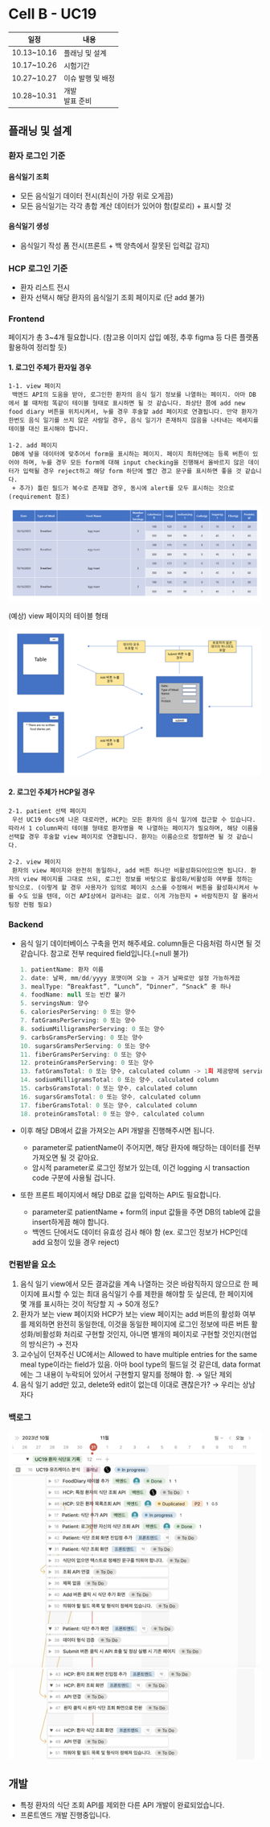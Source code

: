 # Cell B - UC19

| 일정        | 내용                 |
| ----------- | -------------------- |
| 10.13~10.16 | 플래닝 및 설계       |
| 10.17~10.26 | 시험기간             |
| 10.27~10.27 | 이슈 발행 및 배정    |
| 10.28~10.31 | 개발 <br/> 발표 준비 |

## 플래닝 및 설계

### 환자 로그인 기준

#### 음식일기 조회

- 모든 음식일기 데이터 전시(최신이 가장 위로 오게끔)
- 모든 음식일기는 각각 총합 계산 데이터가 있어야 함(칼로리) + 표시할 것

#### 음식일기 생성

- 음식일기 작성 폼 전시(프론트 + 백 양측에서 잘못된 입력값 감지)

### HCP 로그인 기준

- 환자 리스트 전시
- 환자 선택시 해당 환자의 음식일기 조회 페이지로 (단 add 불가)

### Frontend

페이지가 총 3~4개 필요합니다. (참고용 이미지 삽입 예정, 추후 figma 등 다른 플랫폼 활용하여 정리할 듯)

#### 1. 로그인 주체가 환자일 경우

```text
1-1. view 페이지
 백엔드 API의 도움을 받아, 로그인한 환자의 음식 일기 정보를 나열하는 페이지. 아마 DB에서 볼 때처럼 똑같이 테이블 형태로 표시하면 될 것 같습니다. 좌상단 쯤에 add new food diary 버튼을 위치시켜서, 누를 경우 후술할 add 페이지로 연결됩니다. 만약 환자가 한번도 음식 일기를 쓰지 않은 사람일 경우, 음식 일기가 존재하지 않음을 나타내는 메세지를 테이블 대신 표시해야 합니다.

1-2. add 페이지
 DB에 넣을 데이터에 맞추어서 form을 표시하는 페이지. 페이지 최하단에는 등록 버튼이 있어야 하며, 누를 경우 모든 form에 대해 input checking을 진행해서 올바르지 않은 데이터가 입력될 경우 reject하고 해당 form 하단에 빨간 경고 문구를 표시하면 좋을 것 같습니다.
 + 추가) 틀린 필드가 복수로 존재할 경우, 동시에 alert를 모두 표시하는 것으로(requirement 참조)
```

![(예상) view 페이지의 테이블 형태](resources/cell-b-example-1.png)

(예상) view 페이지의 테이블 형태

![Alt text](resources/cell-b-example-2.png)

#### 2. 로그인 주체가 HCP일 경우

```text
2-1. patient 선택 페이지
 우선 UC19 docs에 나온 대로라면, HCP는 모든 환자의 음식 일기에 접근할 수 있습니다. 따라서 1 column짜리 테이블 형태로 환자명을 쭉 나열하는 페이지가 필요하며, 해당 이름을 선택할 경우 후술할 view 페이지로 연결됩니다. 환자는 이름순으로 정렬하면 될 것 같습니다.

2-2. view 페이지
 환자의 view 페이지와 완전히 동일하나, add 버튼 하나만 비활성화되어있으면 됩니다. 환자의 view 페이지를 그대로 쓰되, 로그인 정보를 바탕으로 활성화/비활성화 여부를 정하는 방식으로. (이렇게 할 경우 사용자가 임의로 페이지 소스를 수정해서 버튼을 활성화시켜서 누를 수도 있을 텐데, 이건 API상에서 걸러내는 걸로. 이게 가능한지 + 바람직한지 잘 몰라서 팀장 컨펌 필요)
```

### Backend

- 음식 일기 데이터베이스 구축을 먼저 해주세요. column들은 다음처럼 하시면 될 것 같습니다. 참고로 전부 required field입니다.(=null 불가)

    ```jsx
    1. patientName: 환자 이름
    2. date: 날짜, mm/dd/yyyy 포맷이며 오늘 + 과거 날짜로만 설정 가능하게끔
    3. mealType: “Breakfast”, “Lunch”, “Dinner”, “Snack” 중 하나
    4. foodName: null 또는 빈칸 불가
    5. servingsNum: 양수
    6. caloriesPerServing: 0 또는 양수
    7. fatGramsPerServing: 0 또는 양수
    8. sodiumMilligramsPerServing: 0 또는 양수
    9. carbsGramsPerServing: 0 또는 양수
    10. sugarsGramsPerServing: 0 또는 양수
    11. fiberGramsPerServing: 0 또는 양수
    12. proteinGramsPerServing: 0 또는 양수
    13. fatGramsTotal: 0 또는 양수, calculated column -> 1회 제공량에 servingsNum을 곱한 값, 이하 전부 동일
    14. sodiumMilligramsTotal: 0 또는 양수, calculated column
    15. carbsGramsTotal: 0 또는 양수, calculated column
    16. sugarsGramsTotal: 0 또는 양수, calculated column
    17. fiberGramsTotal: 0 또는 양수, calculated column
    18. proteinGramsTotal: 0 또는 양수, calculated column
    ```

- 이후 해당 DB에서 값을 가져오는 API 개발을 진행해주시면 됩니다.
  - parameter로 patientName이 주어지면, 해당 환자에 해당하는 데이터를 전부 가져오면 될 것 같아요.
  - 암시적 parameter로 로그인 정보가 있는데, 이건 logging 시 transaction code 구분에 사용될 겁니다.
- 또한 프론트 페이지에서 해당 DB로 값을 입력하는 API도 필요합니다.
  - parameter로 patientName + form의 input 값들을 주면 DB의 table에 값을 insert하게끔 해야 합니다.
  - 백엔드 단에서도 데이터 유효성 검사 해야 함 (ex. 로그인 정보가 HCP인데 add 요청이 있을 경우 reject)

### 컨펌받을 요소

1. 음식 일기 view에서 모든 결과값을 계속 나열하는 것은 바람직하지 않으므로 한 페이지에 표시할 수 있는 최대 음식일기 수를 제한을 해야할 듯 싶은데, 한 페이지에 몇 개를 표시하는 것이 적당할 지 → 50개 정도?
2. 환자가 보는 view 페이지와 HCP가 보는 view 페이지는 add 버튼의 활성화 여부를 제외하면 완전히 동일한데, 이것을 동일한 페이지에 로그인 정보에 따른 버튼 활성화/비활성화 처리로 구현할 것인지, 아니면 별개의 페이지로 구현할 것인지(현업의 방식은?) → 전자
3. 교수님이 던져주신 UC에서는 Allowed to have multiple entries for the same meal type이라는 field가 있음. 아마 bool type의 필드일 것 같은데, data format에는 그 내용이 누락되어 있어서 구현할지 말지를 정해야 함. → 일단 제외
4. 음식 일기 add만 있고, delete와 edit이 없는데 이대로 괜찮은가? → 우리는 상남자다

### 백로그

![cell-b-backlog-1](resources/cell-b-backlog-1.png)
![cell-b-backlog-2](resources/cell-b-backlog-2.png)

## 개발

- 특정 환자의 식단 조회 API를 제외한 다른 API 개발이 완료되었습니다.
- 프론트엔드 개발 진행중입니다.
